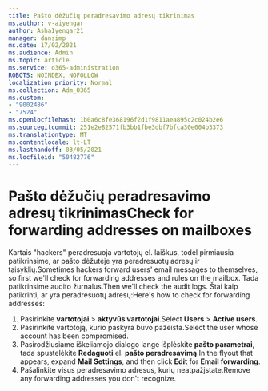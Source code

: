 ```yaml
---
title: Pašto dėžučių peradresavimo adresų tikrinimas
ms.author: v-aiyengar
author: AshaIyengar21
manager: dansimp
ms.date: 17/02/2021
ms.audience: Admin
ms.topic: article
ms.service: o365-administration
ROBOTS: NOINDEX, NOFOLLOW
localization_priority: Normal
ms.collection: Adm_O365
ms.custom:
- "9002486"
- "7524"
ms.openlocfilehash: 1b0a6c8fe368196f2d1f9811aea895c2c024b2e6
ms.sourcegitcommit: 251e2e82571fb3bb1fbe3dbf7bfca30e004b3373
ms.translationtype: MT
ms.contentlocale: lt-LT
ms.lasthandoff: 03/05/2021
ms.locfileid: "50482776"
---
```

# <a name="check-for-forwarding-addresses-on-mailboxes"></a><span data-ttu-id="876db-102">Pašto dėžučių peradresavimo adresų tikrinimas</span><span class="sxs-lookup"><span data-stu-id="876db-102">Check for forwarding addresses on mailboxes</span></span>

<span data-ttu-id="876db-103">Kartais "hackers" peradresuoja vartotojų el. laiškus, todėl pirmiausia patikrinsime, ar pašto dėžutėje yra peradresuotų adresų ir taisyklių.</span><span class="sxs-lookup"><span data-stu-id="876db-103">Sometimes hackers forward users' email messages to themselves, so first we'll check for forwarding addresses and rules on the mailbox.</span></span> <span data-ttu-id="876db-104">Tada patikrinsime audito žurnalus.</span><span class="sxs-lookup"><span data-stu-id="876db-104">Then we'll check the audit logs.</span></span> <span data-ttu-id="876db-105">Štai kaip patikrinti, ar yra peradresuotų adresų:</span><span class="sxs-lookup"><span data-stu-id="876db-105">Here's how to check for forwarding addresses:</span></span>

1. <span data-ttu-id="876db-106">Pasirinkite **vartotojai**  >  **aktyvūs vartotojai**.</span><span class="sxs-lookup"><span data-stu-id="876db-106">Select **Users** > **Active users**.</span></span>
1. <span data-ttu-id="876db-107">Pasirinkite vartotoją, kurio paskyra buvo pažeista.</span><span class="sxs-lookup"><span data-stu-id="876db-107">Select the user whose account has been compromised.</span></span>
1. <span data-ttu-id="876db-108">Pasirodžiusiame iškeliamojo dialogo lange išplėskite **pašto parametrai**, tada spustelėkite **Redaguoti** el. **pašto peradresavimą**.</span><span class="sxs-lookup"><span data-stu-id="876db-108">In the flyout that appears, expand **Mail Settings**, and then click **Edit** for **Email forwarding**.</span></span>
1. <span data-ttu-id="876db-109">Pašalinkite visus peradresavimo adresus, kurių neatpažįstate.</span><span class="sxs-lookup"><span data-stu-id="876db-109">Remove any forwarding addresses you don't recognize.</span></span>